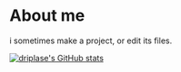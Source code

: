 # About me
i sometimes make a project, or edit its files.
<!-- **``Kv3jZCp``** -->

[![driplase's GitHub stats](https://github-readme-stats.vercel.app/api?username=driplase)](https://github.com/anuraghazra/github-readme-stats)
